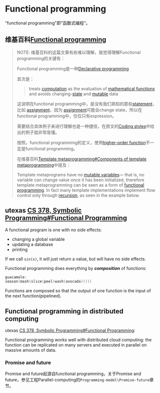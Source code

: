 # Functional programming

“functional programming"即”函数式编程“。

## 维基百科[Functional programming](https://en.wikipedia.org/wiki/Functional_programming)

> NOTE: 维基百科的这篇文章有些难以理解，我觉得理解Functional programming的关键有：
>
> Functional programming是一种[Declarative programming](https://en.wikipedia.org/wiki/Declarative_programming)
>
> 其次是：
>
> > treats [computation](https://en.wikipedia.org/wiki/Computation) as the evaluation of [mathematical functions](https://en.wikipedia.org/wiki/Function_(mathematics)) and avoids changing-[state](https://en.wikipedia.org/wiki/Program_state) and [mutable](https://en.wikipedia.org/wiki/Immutable_object) data
>
> 这说明在functional programming中，是没有我们熟知的那些[statement](https://en.wikipedia.org/wiki/Statement_(computer_science))，比如 [assignment](https://en.wikipedia.org/wiki/Assignment_(computer_science))，因为 [assignment](https://en.wikipedia.org/wiki/Assignment_(computer_science))可能会change state，所以在functional programming中，仅仅只有expression。
>
> 需要结合具体例子来进行理解也是一种捷径，在原文的[Coding styles](https://en.wikipedia.org/wiki/Functional_programming#Coding_styles)中给出的例子就非常易懂。
>
> 按照，functional programming的定义，使用[higher-order function](https://en.wikipedia.org/wiki/Higher-order_function)不一定是functional programming。
>
> 在维基百科[Template metaprogramming#Components of template metaprogramming](https://en.wikipedia.org/wiki/Template_metaprogramming#Components_of_template_metaprogramming)中提及：
>
> Template metaprograms have no [mutable variables](https://en.wikipedia.org/wiki/Immutable_object)— that is, no variable can change value once it has been initialized, therefore template metaprogramming can be seen as a form of [functional programming](https://en.wikipedia.org/wiki/Functional_programming). In fact many template implementations implement flow control only through [recursion](https://en.wikipedia.org/wiki/Recursion_(computer_science)), as seen in the example below.





## utexas [CS 378, Symbolic Programming#Functional Programming](https://www.cs.utexas.edu/~novak/cs378.pdf)

A functional program is one with no side effects:

- changing a global variable
- updating a database
- printing

If we call `sin(x)`, it will just return a value, but will have no side effects.

Functional programming does everything by ***composition*** of functions:

```C++
guacamole:
season(mash(slice(peel(wash(avocado)))))
```

Functions are composed so that the output of one function is the input of the next function(pipelined). 

## Functional programming in distributed computing

utexas [CS 378, Symbolic Programming#Functional Programming](https://www.cs.utexas.edu/~novak/cs378.pdf): 

Functional programming works well with distributed cloud computing: the function can be replicated on many servers and executed in parallel on massive amounts of data.



### Promise and future

Promise and future起源自functional programming，关于Promise and future，参见工程Parallel-computing的`Programming-model\Promise-future`章节。